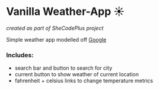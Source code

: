 # Vanilla Weather-App ☀️
_created as part of SheCodePlus project_ 

Simple weather app modelled off [Google](https://www.google.com/search?q=weather)

### Includes:
- search bar and button to search for city
- current button to show weather of current location
- fahrenheit + celsius links to change temperature metrics 
